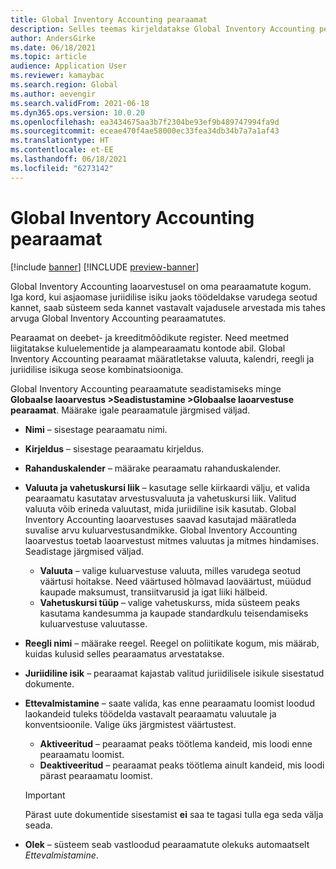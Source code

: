 ```yaml
---
title: Global Inventory Accounting pearaamat
description: Selles teemas kirjeldatakse Global Inventory Accounting pearaamatuid, mis on määratletud valuuta, kalendri, reegli ja juriidilise isikuga seose kombinatsiooniga.
author: AndersGirke
ms.date: 06/18/2021
ms.topic: article
audience: Application User
ms.reviewer: kamaybac
ms.search.region: Global
ms.author: aevengir
ms.search.validFrom: 2021-06-18
ms.dyn365.ops.version: 10.0.20
ms.openlocfilehash: ea3434675aa3b7f2304be93ef9b489747994fa9d
ms.sourcegitcommit: eceae470f4ae58000ec33fea34db34b7a7a1af43
ms.translationtype: HT
ms.contentlocale: et-EE
ms.lasthandoff: 06/18/2021
ms.locfileid: "6273142"
---
```

# <a name="global-inventory-accounting-ledger"></a>Global Inventory Accounting pearaamat

[!include [banner](../includes/banner.md)]
[!INCLUDE [preview-banner](../includes/preview-banner.md)]

Global Inventory Accounting laoarvestusel on oma pearaamatute kogum. Iga kord, kui asjaomase juriidilise isiku jaoks töödeldakse varudega seotud kannet, saab süsteem seda kannet vastavalt vajadusele arvestada mis tahes arvuga Global Inventory Accounting pearaamatutes.

Pearaamat on deebet- ja kreeditmõõdikute register. Need meetmed liigitatakse kuluelementide ja alampearaamatu kontode abil. Global Inventory Accounting pearaamat määratletakse valuuta, kalendri, reegli ja juriidilise isikuga seose kombinatsiooniga.

Global Inventory Accounting pearaamatute seadistamiseks minge **Globaalse laoarvestus \>Seadistustamine \>Globaalse laoarvestuse pearaamat**. Määrake igale pearaamatule järgmised väljad.

- **Nimi** – sisestage pearaamatu nimi.
- **Kirjeldus** – sisestage pearaamatu kirjeldus.
- **Rahanduskalender** – määrake pearaamatu rahanduskalender.
- **Valuuta ja vahetuskursi liik** – kasutage selle kiirkaardi välju, et valida pearaamatu kasutatav arvestusvaluuta ja vahetuskursi liik. Valitud valuuta võib erineda valuutast, mida juriidiline isik kasutab. Global Inventory Accounting laoarvestuses saavad kasutajad määratleda suvalise arvu kuluarvestusandmikke. Global Inventory Accounting laoarvestus toetab laoarvestust mitmes valuutas ja mitmes hindamises. Seadistage järgmised väljad.

    - **Valuuta** – valige kuluarvestuse valuuta, milles varudega seotud väärtusi hoitakse. Need väärtused hõlmavad laoväärtust, müüdud kaupade maksumust, transiitvarusid ja igat liiki hälbeid.
    - **Vahetuskursi tüüp** – valige vahetuskurss, mida süsteem peaks kasutama kandesumma ja kaupade standardkulu teisendamiseks kuluarvestuse valuutasse.

- **Reegli nimi** – määrake reegel. Reegel on poliitikate kogum, mis määrab, kuidas kulusid selles pearaamatus arvestatakse.
- **Juriidiline isik** – pearaamat kajastab valitud juriidilisele isikule sisestatud dokumente.
- **Ettevalmistamine** – saate valida, kas enne pearaamatu loomist loodud laokandeid tuleks töödelda vastavalt pearaamatu valuutale ja konventsioonile. Valige üks järgmistest väärtustest.

    - **Aktiveeritud** – pearaamat peaks töötlema kandeid, mis loodi enne pearaamatu loomist.
    - **Deaktiveeritud** – pearaamat peaks töötlema ainult kandeid, mis loodi pärast pearaamatu loomist.

    > [!IMPORTANT]
    > Pärast uute dokumentide sisestamist **ei** saa te tagasi tulla ega seda välja seada.

- **Olek** – süsteem seab vastloodud pearaamatute olekuks automaatselt *Ettevalmistamine*.
